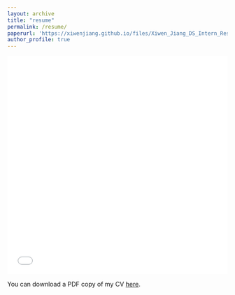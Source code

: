 ```yaml
---
layout: archive
title: "resume"
permalink: /resume/
paperurl: 'https://xiwenjiang.github.io/files/Xiwen_Jiang_DS_Intern_Resume.pdf'
author_profile: true
---
```


<iframe src="/files/Xiwen_Jiang_DS_Intern_Resume.pdf" width="100%" height="500" frameborder="no" border="0" marginwidth="0" marginheight="0"></iframe>

You can download a PDF copy of my CV [here](/files/Xiwen_Jiang_DS_Intern_Resume.pdf).
